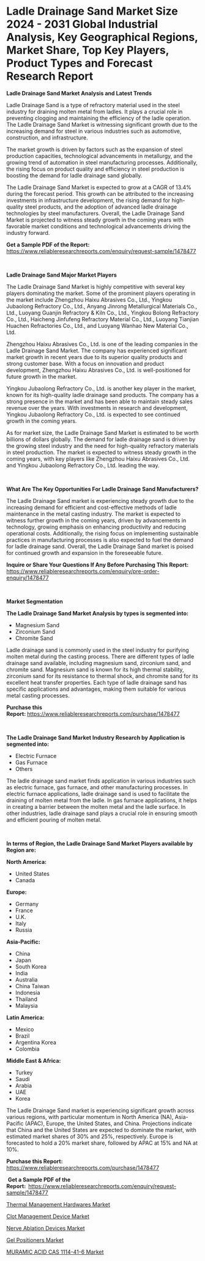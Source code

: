 <p><h1>Ladle Drainage Sand Market Size 2024 - 2031 Global Industrial Analysis, Key Geographical Regions, Market Share, Top Key Players, Product Types and Forecast Research Report</h1></p><p><strong>Ladle Drainage Sand Market Analysis and Latest Trends</strong></p>
<p><p>Ladle Drainage Sand is a type of refractory material used in the steel industry for draining molten metal from ladles. It plays a crucial role in preventing clogging and maintaining the efficiency of the ladle operation. The Ladle Drainage Sand Market is witnessing significant growth due to the increasing demand for steel in various industries such as automotive, construction, and infrastructure.</p><p>The market growth is driven by factors such as the expansion of steel production capacities, technological advancements in metallurgy, and the growing trend of automation in steel manufacturing processes. Additionally, the rising focus on product quality and efficiency in steel production is boosting the demand for ladle drainage sand globally.</p><p>The Ladle Drainage Sand Market is expected to grow at a CAGR of 13.4% during the forecast period. This growth can be attributed to the increasing investments in infrastructure development, the rising demand for high-quality steel products, and the adoption of advanced ladle drainage technologies by steel manufacturers. Overall, the Ladle Drainage Sand Market is projected to witness steady growth in the coming years with favorable market conditions and technological advancements driving the industry forward.</p></p>
<p><strong>Get a Sample PDF of the Report:&nbsp;</strong> <a href="https://www.reliableresearchreports.com/enquiry/request-sample/1478477">https://www.reliableresearchreports.com/enquiry/request-sample/1478477</a></p>
<p>&nbsp;</p>
<p><strong>Ladle Drainage Sand Major Market Players</strong></p>
<p><p>The Ladle Drainage Sand Market is highly competitive with several key players dominating the market. Some of the prominent players operating in the market include Zhengzhou Haixu Abrasives Co., Ltd., Yingkou Jubaolong Refractory Co., Ltd., Anyang Jinrong Metallurgical Materials Co., Ltd., Luoyang Guanjin Refractory & Kiln Co., Ltd., Yingkou Bolong Refractory Co., Ltd., Haicheng Jinfufeng Refractory Material Co., Ltd., Luoyang Tianjian Huachen Refractories Co., Ltd., and Luoyang Wanhao New Material Co., Ltd.</p><p>Zhengzhou Haixu Abrasives Co., Ltd. is one of the leading companies in the Ladle Drainage Sand Market. The company has experienced significant market growth in recent years due to its superior quality products and strong customer base. With a focus on innovation and product development, Zhengzhou Haixu Abrasives Co., Ltd. is well-positioned for future growth in the market.</p><p>Yingkou Jubaolong Refractory Co., Ltd. is another key player in the market, known for its high-quality ladle drainage sand products. The company has a strong presence in the market and has been able to maintain steady sales revenue over the years. With investments in research and development, Yingkou Jubaolong Refractory Co., Ltd. is expected to see continued growth in the coming years.</p><p>As for market size, the Ladle Drainage Sand Market is estimated to be worth billions of dollars globally. The demand for ladle drainage sand is driven by the growing steel industry and the need for high-quality refractory materials in steel production. The market is expected to witness steady growth in the coming years, with key players like Zhengzhou Haixu Abrasives Co., Ltd. and Yingkou Jubaolong Refractory Co., Ltd. leading the way.</p></p>
<p>&nbsp;</p>
<p><strong>What Are The Key Opportunities For Ladle Drainage Sand Manufacturers?</strong></p>
<p><p>The Ladle Drainage Sand market is experiencing steady growth due to the increasing demand for efficient and cost-effective methods of ladle maintenance in the metal casting industry. The market is expected to witness further growth in the coming years, driven by advancements in technology, growing emphasis on enhancing productivity and reducing operational costs. Additionally, the rising focus on implementing sustainable practices in manufacturing processes is also expected to fuel the demand for ladle drainage sand. Overall, the Ladle Drainage Sand market is poised for continued growth and expansion in the foreseeable future.</p></p>
<p><strong>Inquire or Share Your Questions If Any Before Purchasing This Report:</strong> <a href="https://www.reliableresearchreports.com/enquiry/pre-order-enquiry/1478477">https://www.reliableresearchreports.com/enquiry/pre-order-enquiry/1478477</a></p>
<p>&nbsp;</p>
<p><strong>Market Segmentation</strong></p>
<p><strong>The Ladle Drainage Sand Market Analysis by types is segmented into:</strong></p>
<p><ul><li>Magnesium Sand</li><li>Zirconium Sand</li><li>Chromite Sand</li></ul></p>
<p><p>Ladle drainage sand is commonly used in the steel industry for purifying molten metal during the casting process. There are different types of ladle drainage sand available, including magnesium sand, zirconium sand, and chromite sand. Magnesium sand is known for its high thermal stability, zirconium sand for its resistance to thermal shock, and chromite sand for its excellent heat transfer properties. Each type of ladle drainage sand has specific applications and advantages, making them suitable for various metal casting processes.</p></p>
<p><strong>Purchase this Report:&nbsp;</strong><a href="https://www.reliableresearchreports.com/purchase/1478477">https://www.reliableresearchreports.com/purchase/1478477</a></p>
<p>&nbsp;</p>
<p><strong>The Ladle Drainage Sand Market Industry Research by Application is segmented into:</strong></p>
<p><ul><li>Electric Furnace</li><li>Gas Furnace</li><li>Others</li></ul></p>
<p><p>The ladle drainage sand market finds application in various industries such as electric furnace, gas furnace, and other manufacturing processes. In electric furnace applications, ladle drainage sand is used to facilitate the draining of molten metal from the ladle. In gas furnace applications, it helps in creating a barrier between the molten metal and the ladle surface. In other industries, ladle drainage sand plays a crucial role in ensuring smooth and efficient pouring of molten metal.</p></p>
<p>&nbsp;</p>
<p><strong>In terms of Region, the Ladle Drainage Sand Market Players available by Region are:</strong></p>
<p>
    <p> <strong> North America: </strong>
        <ul>
            <li>United States</li>
            <li>Canada</li>
        </ul>
        </p> 
    <p> <strong> Europe: </strong>
        <ul>
            <li>Germany</li>
            <li>France</li>
            <li>U.K.</li>
            <li>Italy</li>
            <li>Russia</li>
        </ul>
        </p> 
    <p> <strong> Asia-Pacific: </strong>
        <ul>
            <li>China</li>
            <li>Japan</li>
            <li>South Korea</li>
            <li>India</li>
            <li>Australia</li>
            <li>China Taiwan</li>
            <li>Indonesia</li>
            <li>Thailand</li>
            <li>Malaysia</li>
        </ul>
        </p> 
    <p> <strong> Latin America: </strong>
        <ul>
            <li>Mexico</li>
            <li>Brazil</li>
            <li>Argentina Korea</li>
            <li>Colombia</li>
        </ul>
        </p> 
    <p> <strong> Middle East & Africa: </strong>
        <ul>
            <li>Turkey</li>
            <li>Saudi</li>
            <li>Arabia</li>
            <li>UAE</li>
            <li>Korea</li>
        </ul>
    </p>
    </p>
<p><p>The Ladle Drainage Sand market is experiencing significant growth across various regions, with particular momentum in North America (NA), Asia-Pacific (APAC), Europe, the United States, and China. Projections indicate that China and the United States are expected to dominate the market, with estimated market shares of 30% and 25%, respectively. Europe is forecasted to hold a 20% market share, followed by APAC at 15% and NA at 10%.</p></p>
<p><strong>Purchase this Report: </strong><a href="https://www.reliableresearchreports.com/purchase/1478477">https://www.reliableresearchreports.com/purchase/1478477</a></p>
<p>&nbsp;<strong>Get a Sample PDF of the Report:&nbsp;&nbsp;</strong><a href="https://www.reliableresearchreports.com/enquiry/request-sample/1478477">https://www.reliableresearchreports.com/enquiry/request-sample/1478477</a></p>
<p><strong></strong></p>
<p><p><a href="https://github.com/prosalinda88/Market-Research-Report-List-3/blob/main/thermal-management-hardwares-market.md">Thermal Management Hardwares Market</a></p><p><a href="https://medium.com/@mekhirenner/decoding-clot-management-device-market-metrics-market-share-trends-and-growth-patterns-b373f2680529">Clot Management Device Market</a></p><p><a href="https://medium.com/@mekhirenner/nerve-ablation-devices-market-comprehensive-assessment-by-type-application-and-geography-6b2b886d48a3">Nerve Ablation Devices Market</a></p><p><a href="https://medium.com/@mekhirenner/analyzing-gel-positioners-market-global-industry-perspective-and-forecast-2024-to-2031-217d1e2213f9">Gel Positioners Market</a></p><p><a href="https://github.com/globismark/Market-Research-Report-List-1/blob/main/muramic-acid-cas-1114-41-6-market.md">MURAMIC ACID CAS 1114-41-6 Market</a></p></p>